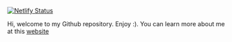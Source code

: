 [![Netlify Status](https://api.netlify.com/api/v1/badges/64d939a5-78b2-4009-9d6a-3ea51229abc1/deploy-status)](https://app.netlify.com/sites/karabomaila/deploys)

Hi, welcome to my Github repository. Enjoy :). You can learn more about me at this [website](https://karabomaila.netlify.app/)
